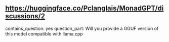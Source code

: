 ## https://huggingface.co/Pclanglais/MonadGPT/discussions/2

contains_question: yes
question_part: Will you provide a GGUF version of this model compatible with llama.cpp